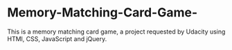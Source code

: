 # Memory-Matching-Card-Game-
This is a memory matching card game, a project requested by Udacity using HTMl, CSS, JavaScript and jQuery.
